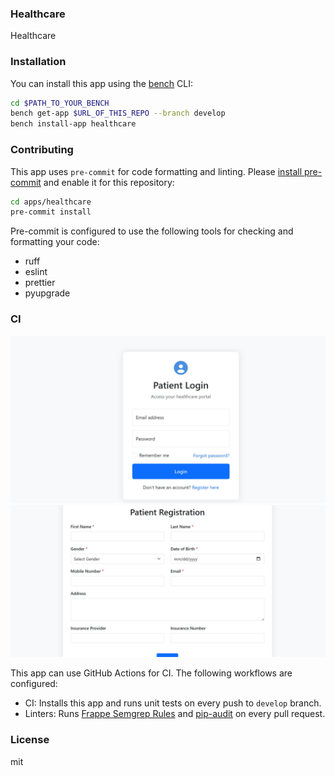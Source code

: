### Healthcare

Healthcare

### Installation

You can install this app using the [bench](https://github.com/frappe/bench) CLI:

```bash
cd $PATH_TO_YOUR_BENCH
bench get-app $URL_OF_THIS_REPO --branch develop
bench install-app healthcare
```

### Contributing

This app uses `pre-commit` for code formatting and linting. Please [install pre-commit](https://pre-commit.com/#installation) and enable it for this repository:

```bash
cd apps/healthcare
pre-commit install
```

Pre-commit is configured to use the following tools for checking and formatting your code:

- ruff
- eslint
- prettier
- pyupgrade

### CI

<img src="https://github.com/usmantiberbu/Capstone-project-healthcare/blob/main/screenshoots/15852b39-ea31-4b83-8872-c42d83db3f0f.jpeg">
<img src="https://github.com/usmantiberbu/Capstone-project-healthcare/blob/main/screenshoots/a0c3c420-efa2-4d05-a3fc-b94b484b185b.jpeg">

This app can use GitHub Actions for CI. The following workflows are configured:

- CI: Installs this app and runs unit tests on every push to `develop` branch.
- Linters: Runs [Frappe Semgrep Rules](https://github.com/frappe/semgrep-rules) and [pip-audit](https://pypi.org/project/pip-audit/) on every pull request.


### License

mit
